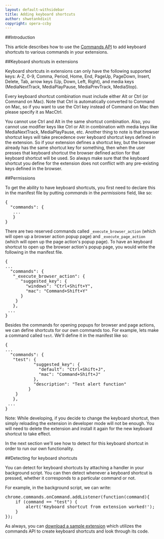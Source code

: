 ```yaml
---
layout: default-withsidebar
title: Adding keyboard shortcuts
author: shwetankdixit
copyright: opera-ccby
---
```

##Introduction

This article describes how to use the [Commands API](commands.html) to add keyboard shortcuts to various commands in your extensions. 

##Keyboard shortcuts in extensions

Keyboard shortcuts in extensions can only have the following supported keys: A-Z, 0-9, Comma, Period, Home, End, PageUp, PageDown, Insert, Delete, Tab, arrow keys (Up, Down, Left, Right), and media keys (MediaNextTrack, MediaPlayPause, MediaPrevTrack, MediaStop).

Every keyboard shortcut combination must include either Alt or Ctrl (or Command on Mac). Note that Ctrl is automatically converted to Command on Mac, so if you want to use the Ctrl key instead of Command on Mac then please specify it as MacCtrl. 

You cannot use Ctrl and Alt in the same shortcut combination. Also, you cannot use modifier keys like Ctrl or Alt in combination with media keys like MediaNextTrack, MediaPlayPause, etc. Another thing to note is that browser shortcut keys will take precedence over keyboard shortcut keys defined in the extension. So if your extension defines a shortcut key, but the browser already has the same shortcut key for something, then when the user presses that keyboard shortcut the browser defined action for that keyboard shortcut will be used. So always make sure that the keyboard shortcut you define for the extension does not conflict with any pre-existing keys defined in the browser. 

##Permissions

To get the ability to have keyboard shortcuts, you first need to declare this in the manifest file by putting *commands* in the *permissions* field, like so:

<pre class="prettyprint">{
  "commands": {
   ...
   }
}</pre>

There are two reserved commands called `_execute_browser_action` (which will open up a browser action popup page) and `_execute_page_action` (which will open up the page action's popup page). To have an keyboard shortcut to open up the browser action's popup page, you would write the following in the manifest file.

<pre class="prettyprint">{
...
  "commands": {
   "_execute_browser_action": {
      "suggested_key": {
        "windows": "Ctrl+Shift+Y",
        "mac": "Command+Shift+Y"
      }
    }
   },
 ...
}</pre>
 
Besides the commands for opening popups for browser and page actions, we can define shortcuts for our own commands too. For example, lets make a command called `test`. We'll define it in the manifest like so:

<pre class="prettyprint">{
...
  "commands": {
   "test": {
	       "suggested_key": {
	         "default": "Ctrl+Shift+J",
	         "mac": "Command+Shift+J"
	       },
	       "description": "Test alert function"
	     }
	}
   },
 ...
}</pre>

Note: While developing, if you decide to change the keyboard shortcut, then simply reloading the extension in developer mode will not be enough. You will need to delete the extension and install it again for the new keyboard shortcut to take effect. 
 
In the next section we'll see how to detect for this keyboard shortcut in order to run our own functionality.

##Detecting for keyboard shortcuts

You can detect for keyboard shortcuts by attaching a handler in your background script.  You can then detect whenever a keyboard shortcut is pressed, whether it corresponds to a particular command or not. 

For example, in the background script, we can write:

<pre class="prettyprint">
chrome.commands.onCommand.addListener(function(command){
	if (command == "test") {
		alert('Keyboard shortcut from extension worked!');
	}
});
</pre>

As always, you can [download a sample extension](samples/Commands-1.nex) which utilizes the commands API to create keyboard shortcuts and look through its code.